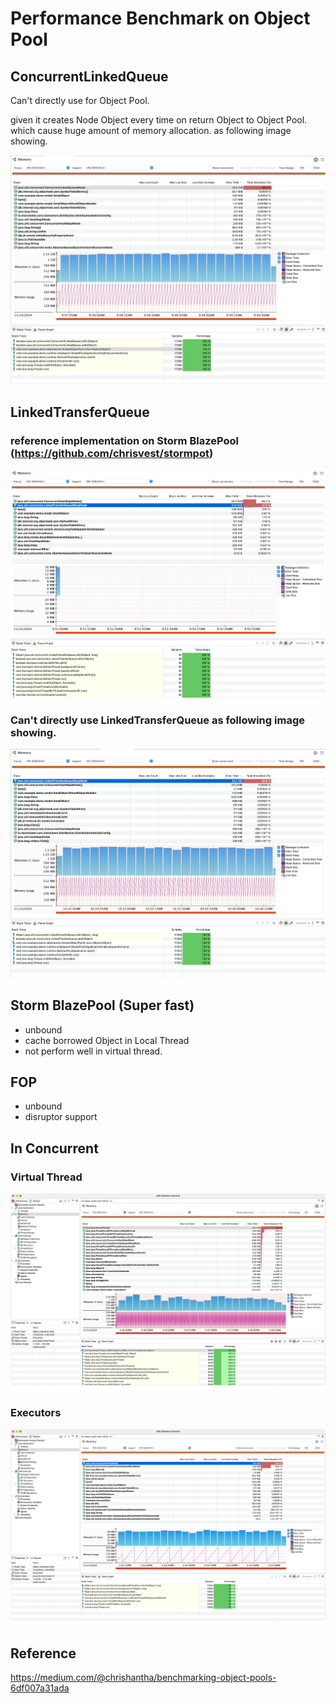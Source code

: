 # Performance Benchmark on Object Pool

## ConcurrentLinkedQueue

Can't directly use for Object Pool.

given it creates Node Object every time on return Object to Object Pool.
which cause huge amount of memory allocation. as following image showing.

![Node Allocation](./images/simplepool-node-creation.png)

## LinkedTransferQueue

### reference implementation on Storm BlazePool (https://github.com/chrisvest/stormpot)

![Memory Allocation](./images/blaze-pool-memory.png)


### Can't directly use LinkedTransferQueue as following image showing.

![Node Allocation](./images/simplepool2-node.png)


## Storm BlazePool (Super fast)

* unbound
* cache borrowed Object in Local Thread
* not perform well in virtual thread.

## FOP

* unbound
* disruptor support


## In Concurrent

### Virtual Thread 

![Virtual Thread Allocation](./images/virtual-thread.png)

### Executors

![Thread Pool Allocation](./images/thread-pool.png)

## Reference

https://medium.com/@chrishantha/benchmarking-object-pools-6df007a31ada

